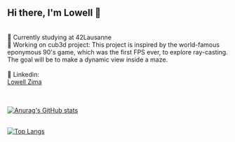 ## Hi there, I'm Lowell 👋
<br />
🌱  Currently studying at 42Lausanne <br>
🧠  Working on cub3d project: This project is inspired by the world-famous eponymous 90's game, which was the first FPS ever, to explore ray-casting. The goal will be to make a dynamic view inside a maze.
<br />
<br />
📨 Linkedin: <div class="badge-base LI-profile-badge" data-locale="fr_FR" data-size="medium" data-theme="dark" data-type="VERTICAL" data-vanity="lowell-zima-8a38a5156" data-version="v1"><a class="badge-base__link LI-simple-link" href="https://ch.linkedin.com/in/lowell-zima-8a38a5156?trk=profile-badge">Lowell Zima</a></div>
<br />
<br />

[![Anurag's GitHub stats](https://github-readme-stats.vercel.app/api?username=elwoll&show_icons=true&hide=contribs,issues&theme=tokyonight)](https://github.com/anuraghazra/github-readme-stats)
<br /><br />

[![Top Langs](https://github-readme-stats.vercel.app/api/top-langs/?username=elwoll&layout=compact&theme=tokyonight)](https://github.com/anuraghazra/github-readme-stats)
<br />
